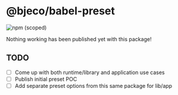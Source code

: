 # @bjeco/babel-preset

![npm (scoped)](https://img.shields.io/npm/v/@bjeco/babel-preset)

Nothing working has been published yet with this package!

## TODO

- [ ] Come up with both runtime/library and application use cases
- [ ] Publish initial preset POC
- [ ] Add separate preset options from this same package for lib/app
